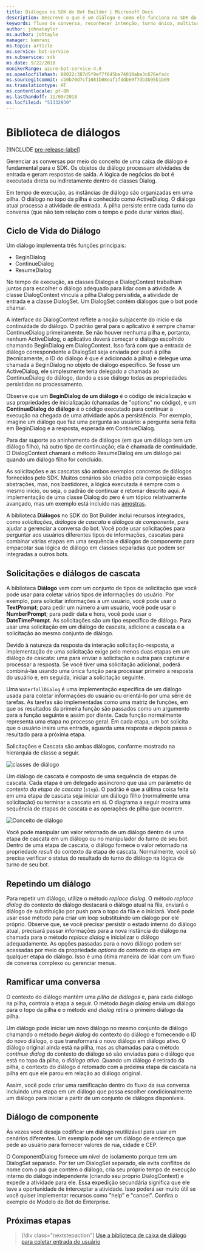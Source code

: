 ```yaml
---
title: Diálogos no SDK do Bot Builder | Microsoft Docs
description: Descreve o que é um diálogo e como ele funciona no SDK do Bot Builder.
keywords: fluxo de conversa, reconhecer intenção, turno único, multiturno, conversa de bot, diálogos, solicitações, cascatas, conjunto de diálogo
author: johnataylor
ms.author: johtaylo
manager: kamrani
ms.topic: article
ms.service: bot-service
ms.subservice: sdk
ms.date: 9/22/2018
monikerRange: azure-bot-service-4.0
ms.openlocfilehash: 88022c387d5f9ef7f645be74010aba3c676efadc
ms.sourcegitcommit: cb0b70d7cf1081b08eaf1fddb69f7db3b95b1b09
ms.translationtype: HT
ms.contentlocale: pt-BR
ms.lasthandoff: 11/09/2018
ms.locfileid: "51332930"
---
```

# <a name="dialogs-library"></a>Biblioteca de diálogos

[!INCLUDE [pre-release-label](../includes/pre-release-label.md)]

Gerenciar as conversas por meio do conceito de uma caixa de diálogo é fundamental para o SDK. Os objetos de diálogo processam atividades de entrada e geram respostas de saída. A lógica de negócios do bot é executada direta ou indiretamente dentro de classes Dialog.

Em tempo de execução, as instâncias de diálogo são organizadas em uma pilha. O diálogo no topo da pilha é conhecido como ActiveDialog. O diálogo atual processa a atividade de entrada. A pilha persiste entre cada turno da conversa (que não tem relação com o tempo e pode durar vários dias). 

## <a name="dialog-lifecycle"></a>Ciclo de Vida do Diálogo

Um diálogo implementa três funções principais:
- BeginDialog
- ContinueDialog
- ResumeDialog

No tempo de execução, as classes Dialogs e DialogContext trabalham juntos para escolher o diálogo adequado para lidar com a atividade. A classe DialogContext vincula a pilha Dialog persistida, a atividade de entrada e a classe DialogSet. Um DialogSet contém diálogos que o bot pode chamar.

A interface do DialogContext reflete a noção subjacente do início e da continuidade do diálogo. O padrão geral para o aplicativo é sempre chamar ContinueDialog primeiramente. Se não houver nenhuma pilha e, portanto, nenhum ActiveDialog, o aplicativo deverá começar o diálogo escolhido chamando BeginDialog em DialogContext. Isso fará com que a entrada de diálogo correspondente a DialogSet seja enviada por push à pilha (tecnicamente, o ID do diálogo é que é adicionado à pilha) e delegue uma chamada a BeginDialog no objeto de diálogo específico. Se fosse um ActiveDialog, ele simplesmente teria delegado a chamada ao ContinueDialog do diálogo, dando a esse diálogo todas as propriedades persistidas no processamento.

Observe que um **BeginDialog de um diálogo** é o código de inicialização e usa propriedades de inicialização (chamadas de "options" no código), e um **ContinueDialog do diálogo** é o código executado para continuar a execução na chegada de uma atividade após a persistência. Por exemplo, imagine um diálogo que faz uma pergunta ao usuário: a pergunta seria feita em BeginDialog e a resposta, esperada em ContinueDialog.

Para dar suporte ao aninhamento de diálogos (em que um diálogo tem um diálogo filho), há outro tipo de continuação; ela é chamada de continuidade. O DialogContext chamará o método ResumeDialog em um diálogo pai quando um diálogo filho for concluído.

As solicitações e as cascatas são ambos exemplos concretos de diálogos fornecidos pelo SDK. Muitos cenários são criados pela composição essas abstrações, mas, nos bastidores, a lógica executada é sempre com o mesmo início, ou seja, o padrão de continuar e retomar descrito aqui. A implementação de uma classe Dialog do zero é um tópico relativamente avançado, mas um exemplo está incluído nas [amostras](https://github.com/Microsoft/BotBuilder-samples).

A biblioteca **Diálogos** no SDK do Bot Builder inclui recursos integrados, como _solicitações_, _diálogos de cascata_ e _diálogos de componente_, para ajudar a gerenciar a conversa do bot. Você pode usar solicitações para perguntar aos usuários diferentes tipos de informações, cascatas para combinar várias etapas em uma sequência e diálogos de componente para empacotar sua lógica de diálogo em classes separadas que podem ser integradas a outros bots.
## <a name="waterfall-dialogs-and-prompts"></a>Solicitações e diálogos de cascata

A biblioteca **Diálogo** vem com um conjunto de tipos de solicitação que você pode usar para coletar vários tipos de informações do usuário. Por exemplo, para solicitar informações a um usuário, você pode usar o **TextPrompt**; para pedir um número a um usuário, você pode usar o **NumberPrompt**; para pedir data e hora, você pode usar o **DateTimePrompt**. As solicitações são um tipo específico de diálogo. Para usar uma solicitação em um diálogo de cascata, adicione a cascata e a solicitação ao mesmo conjunto de diálogo. 

Devido à natureza da resposta da interação solicitação-resposta, a implementação de uma solicitação exige pelo menos duas etapas em um diálogo de cascata: uma para enviar a solicitação e outra para capturar e processar a resposta.  Se você tiver uma solicitação adicional, poderá combiná-las usando uma única função para processar primeiro a resposta do usuário e, em seguida, iniciar a solicitação seguinte.

Uma `WaterfallDialog` é uma implementação específica de um diálogo usada para coletar informações do usuário ou orientá-lo por uma série de tarefas. As tarefas são implementadas como uma matriz de funções, em que os resultados da primeira função são passados como um argumento para a função seguinte e assim por diante. Cada função normalmente representa uma etapa no processo geral. Em cada etapa, um bot solicita que o usuário insira uma entrada, aguarda uma resposta e depois passa o resultado para a próxima etapa. 

Solicitações e Cascata são ambas diálogos, conforme mostrado na hierarquia de classe a seguir. 

![classes de diálogo](media/bot-builder-dialog-classes.png)

Um diálogo de cascata é composto de uma sequência de etapas de cascata. Cada etapa é um delegado assíncrono que usa um parâmetro de _contexto da etapa de cascata_ (`step`). O padrão é que a última coisa feita em uma etapa de cascata seja iniciar um diálogo filho (normalmente uma solicitação) ou terminar a cascata em si. O diagrama a seguir mostra uma sequência de etapas de cascata e as operações de pilha que ocorrem.

![Conceito de diálogo](media/bot-builder-dialog-concept.png)

Você pode manipular um valor retornado de um diálogo dentro de uma etapa de cascata em um diálogo ou no manipulador do turno de seu bot.
Dentro de uma etapa de cascata, o diálogo fornece o valor retornado na propriedade _result_ do contexto da etapa de cascata.
Normalmente, você só precisa verificar o status do resultado do turno do diálogo na lógica de turno de seu bot.

## <a name="repeating-a-dialog"></a>Repetindo um diálogo

Para repetir um diálogo, utilize o método *replace dialog*. O método *replace dialog* do contexto do diálogo destacará o diálogo atual na fila, enviará o diálogo de substituição por push para o topo da fila e o iniciará. Você pode usar esse método para criar um loop substituindo um diálogo por ele próprio. Observe que, se você precisar persistir o estado interno do diálogo atual, precisará passar informações para a nova instância do diálogo na chamada para o método _replace dialog_ e inicializar o diálogo adequadamente. As opções passadas para o novo diálogo podem ser acessadas por meio da propriedade _options_ do contexto da etapa em qualquer etapa do diálogo. Isso é uma ótima maneira de lidar com um fluxo de conversa complexo ou gerenciar menus.

## <a name="branch-a-conversation"></a>Ramificar uma conversa

O contexto do diálogo mantém uma _pilha de diálogos_ e, para cada diálogo na pilha, controla a etapa a seguir. O método _begin dialog_ envia um diálogo para o topo da pilha e o método _end dialog_ retira o primeiro diálogo da pilha.

Um diálogo pode iniciar um novo diálogo no mesmo conjunto de diálogo chamando o método _begin dialog_ do contexto do diálogo e fornecendo o ID do novo diálogo, o que transformará o novo diálogo em diálogo ativo. O diálogo original ainda está na pilha, mas as chamadas para o método _continue dialog_ do contexto do diálogo só são enviadas para o diálogo que está no topo da pilha, o _diálogo ativo_. Quando um diálogo é retirado da pilha, o contexto do diálogo é retomado com a próxima etapa da cascata na pilha em que ele parou em relação ao diálogo original.

Assim, você pode criar uma ramificação dentro do fluxo da sua conversa incluindo uma etapa em um diálogo que possa escolher condicionalmente um diálogo para iniciar a partir de um conjunto de diálogos disponíveis.

## <a name="component-dialog"></a>Diálogo de componente
Às vezes você deseja codificar um diálogo reutilizável para usar em cenários diferentes. Um exemplo pode ser um diálogo de endereço que pede ao usuário para fornecer valores de rua, cidade e CEP. 

O ComponentDialog fornece um nível de isolamento porque tem um DialogSet separado. Por ter um DialogSet separado, ele evita conflitos de nome com o pai que contém o diálogo, cria seu próprio tempo de execução interno do diálogo independente (criando seu próprio DialogContext) e expede a atividade para ele. Essa expedição secundária significa que ele teve a oportunidade de interceptar a atividade. Isso poderá ser muito útil se você quiser implementar recursos como "help" e "cancel".  Confira o exemplo de Modelo de Bot do Enterprise. 

## <a name="next-steps"></a>Próximas etapas

> [!div class="nextstepaction"]
> [Use a biblioteca de caixa de diálogo para coletar entrada do usuário](bot-builder-prompts.md)
